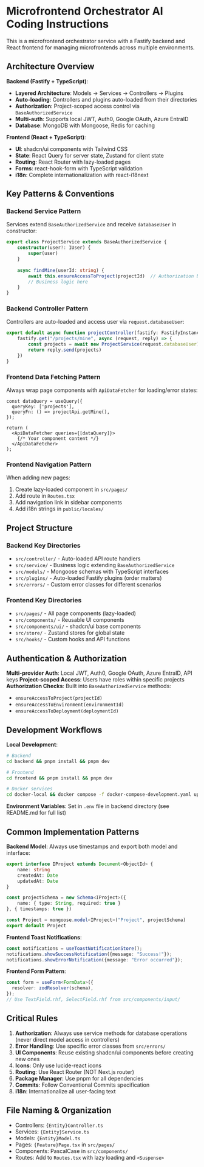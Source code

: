 # Microfrontend Orchestrator AI Coding Instructions

This is a microfrontend orchestrator service with a Fastify backend and React frontend for managing microfrontends across multiple environments.

## Architecture Overview

**Backend (Fastify + TypeScript)**:
- **Layered Architecture**: Models → Services → Controllers → Plugins
- **Auto-loading**: Controllers and plugins auto-loaded from their directories
- **Authorization**: Project-scoped access control via `BaseAuthorizedService`
- **Multi-auth**: Supports local JWT, Auth0, Google OAuth, Azure EntraID
- **Database**: MongoDB with Mongoose, Redis for caching

**Frontend (React + TypeScript)**:
- **UI**: shadcn/ui components with Tailwind CSS
- **State**: React Query for server state, Zustand for client state
- **Routing**: React Router with lazy-loaded pages
- **Forms**: react-hook-form with TypeScript validation
- **i18n**: Complete internationalization with react-i18next

## Key Patterns & Conventions

### Backend Service Pattern
Services extend `BaseAuthorizedService` and receive `databaseUser` in constructor:
```typescript
export class ProjectService extends BaseAuthorizedService {
    constructor(user?: IUser) {
        super(user)
    }
    
    async findMine(userId: string) {
        await this.ensureAccessToProject(projectId)  // Authorization built-in
        // Business logic here
    }
}
```

### Backend Controller Pattern
Controllers are auto-loaded and access user via `request.databaseUser`:
```typescript
export default async function projectController(fastify: FastifyInstance) {
    fastify.get("/projects/mine", async (request, reply) => {
        const projects = await new ProjectService(request.databaseUser).findMine(request.databaseUser._id)
        return reply.send(projects)
    })
}
```

### Frontend Data Fetching Pattern
Always wrap page components with `ApiDataFetcher` for loading/error states:
```tsx
const dataQuery = useQuery({
  queryKey: ['projects'],
  queryFn: () => projectApi.getMine(),
});

return (
  <ApiDataFetcher queries={[dataQuery]}>
    {/* Your component content */}
  </ApiDataFetcher>
);
```

### Frontend Navigation Pattern
When adding new pages:
1. Create lazy-loaded component in `src/pages/`
2. Add route in `Routes.tsx` 
3. Add navigation link in sidebar components
4. Add i18n strings in `public/locales/`

## Project Structure

### Backend Key Directories
- `src/controller/` - Auto-loaded API route handlers
- `src/service/` - Business logic extending `BaseAuthorizedService`
- `src/models/` - Mongoose schemas with TypeScript interfaces
- `src/plugins/` - Auto-loaded Fastify plugins (order matters)
- `src/errors/` - Custom error classes for different scenarios

### Frontend Key Directories  
- `src/pages/` - All page components (lazy-loaded)
- `src/components/` - Reusable UI components
- `src/components/ui/` - shadcn/ui base components
- `src/store/` - Zustand stores for global state
- `src/hooks/` - Custom hooks and API functions

## Authentication & Authorization

**Multi-provider Auth**: Local JWT, Auth0, Google OAuth, Azure EntraID, API keys
**Project-scoped Access**: Users have roles within specific projects
**Authorization Checks**: Built into `BaseAuthorizedService` methods:
- `ensureAccessToProject(projectId)`
- `ensureAccessToEnvironment(environmentId)` 
- `ensureAccessToDeployment(deploymentId)`

## Development Workflows

**Local Development**:
```bash
# Backend
cd backend && pnpm install && pnpm dev

# Frontend  
cd frontend && pnpm install && pnpm dev

# Docker services
cd docker-local && docker compose -f docker-compose-development.yaml up -d
```

**Environment Variables**: Set in `.env` file in backend directory (see README.md for full list)

## Common Implementation Patterns

**Backend Model**: Always use timestamps and export both model and interface:
```typescript
export interface IProject extends Document<ObjectId> {
    name: string
    createdAt: Date
    updatedAt: Date
}

const projectSchema = new Schema<IProject>({
    name: { type: String, required: true }
}, { timestamps: true })

const Project = mongoose.model<IProject>("Project", projectSchema)
export default Project
```

**Frontend Toast Notifications**:
```typescript
const notifications = useToastNotificationStore();
notifications.showSuccessNotification({message: "Success!"});
notifications.showErrorNotification({message: "Error occurred"});
```

**Frontend Form Pattern**:
```typescript
const form = useForm<FormData>({
  resolver: zodResolver(schema),
});
// Use TextField.rhf, SelectField.rhf from src/components/input/
```

## Critical Rules

1. **Authorization**: Always use service methods for database operations (never direct model access in controllers)
2. **Error Handling**: Use specific error classes from `src/errors/` 
3. **UI Components**: Reuse existing shadcn/ui components before creating new ones
4. **Icons**: Only use lucide-react icons
5. **Routing**: Use React Router (NOT Next.js router)
6. **Package Manager**: Use pnpm for all dependencies
7. **Commits**: Follow Conventional Commits specification
8. **i18n**: Internationalize all user-facing text

## File Naming & Organization

- Controllers: `{Entity}Controller.ts` 
- Services: `{Entity}Service.ts`
- Models: `{Entity}Model.ts`
- Pages: `{Feature}Page.tsx` in `src/pages/`
- Components: PascalCase in `src/components/`
- Routes: Add to `Routes.tsx` with lazy loading and `<Suspense>`